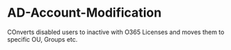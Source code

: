 # AD-Account-Modification
COnverts disabled users to inactive with O365 Licenses and moves them to specific OU, Groups etc.
